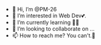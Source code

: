 - 👋 Hi, I’m @PM-26
- 👀 I’m interested in Web Dev💕.
- 🌱 I’m currently learning 🙌😂
- 💞️ I’m looking to collaborate on ...
- 📫 How to reach me? You can't.🤣

<!---
PM-26/PM-26 is a ✨ special ✨ repository because its `README.md` (this file) appears on your GitHub profile.
You can click the Preview link to take a look at your changes.
--->
